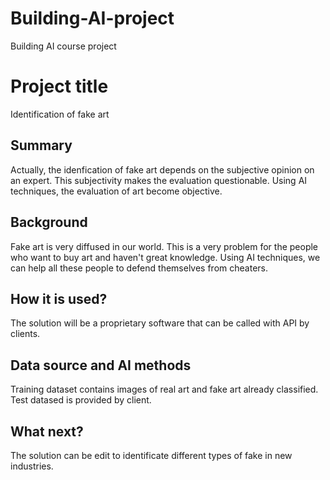 # Building-AI-project
Building AI course project 

# Project title
Identification of fake art

## Summary
Actually, the idenfication of fake art depends on the subjective opinion on an expert. This subjectivity makes the evaluation questionable. Using AI techniques, the evaluation of art become objective. 

## Background
Fake art is very diffused in our world. This is a very problem for the people who want to buy art and haven't great knowledge. Using AI techniques, we can help all these people to defend themselves from cheaters.

## How it is used?
The solution will be a proprietary software that can be called with API by clients.

## Data source and AI methods 
Training dataset contains images of real art and fake art already classified. Test datased is provided by client.

## What next?
The solution can be edit to identificate different types of fake in new industries.

